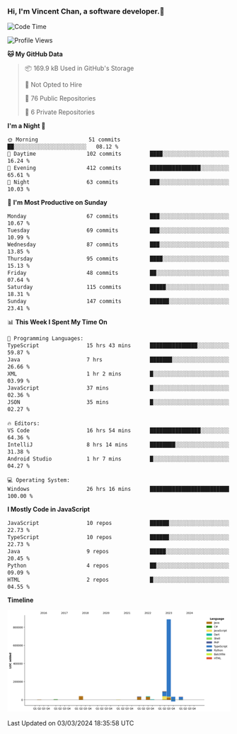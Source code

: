 ### Hi, I'm Vincent Chan, a software developer.👋

<!--
**hkvincent/hkvincent** is a ✨ _special_ ✨ repository because its `README.md` (this file) appears on your GitHub profile.

Here are some ideas to get you started:

- 🔭 I’m currently working on ...
- 🌱 I’m currently learning ...
- 👯 I’m looking to collaborate on ...
- 🤔 I’m looking for help with ...
- 💬 Ask me about ...
- 📫 How to reach me: ...
- 😄 Pronouns: ...
- ⚡ Fun fact: ...
-->
<!--START_SECTION:waka-->
![Code Time](http://img.shields.io/badge/Code%20Time-862%20hrs%2022%20mins-blue)

![Profile Views](http://img.shields.io/badge/Profile%20Views-1-blue)

**🐱 My GitHub Data** 

> 📦 169.9 kB Used in GitHub's Storage 
 > 
> 🚫 Not Opted to Hire
 > 
> 📜 76 Public Repositories 
 > 
> 🔑 6 Private Repositories 
 > 
**I'm a Night 🦉** 

```text
🌞 Morning                51 commits          ██░░░░░░░░░░░░░░░░░░░░░░░   08.12 % 
🌆 Daytime                102 commits         ████░░░░░░░░░░░░░░░░░░░░░   16.24 % 
🌃 Evening                412 commits         ████████████████░░░░░░░░░   65.61 % 
🌙 Night                  63 commits          ███░░░░░░░░░░░░░░░░░░░░░░   10.03 % 
```
📅 **I'm Most Productive on Sunday** 

```text
Monday                   67 commits          ███░░░░░░░░░░░░░░░░░░░░░░   10.67 % 
Tuesday                  69 commits          ███░░░░░░░░░░░░░░░░░░░░░░   10.99 % 
Wednesday                87 commits          ███░░░░░░░░░░░░░░░░░░░░░░   13.85 % 
Thursday                 95 commits          ████░░░░░░░░░░░░░░░░░░░░░   15.13 % 
Friday                   48 commits          ██░░░░░░░░░░░░░░░░░░░░░░░   07.64 % 
Saturday                 115 commits         █████░░░░░░░░░░░░░░░░░░░░   18.31 % 
Sunday                   147 commits         ██████░░░░░░░░░░░░░░░░░░░   23.41 % 
```


📊 **This Week I Spent My Time On** 

```text
💬 Programming Languages: 
TypeScript               15 hrs 43 mins      ███████████████░░░░░░░░░░   59.87 % 
Java                     7 hrs               ███████░░░░░░░░░░░░░░░░░░   26.66 % 
XML                      1 hr 2 mins         █░░░░░░░░░░░░░░░░░░░░░░░░   03.99 % 
JavaScript               37 mins             █░░░░░░░░░░░░░░░░░░░░░░░░   02.36 % 
JSON                     35 mins             █░░░░░░░░░░░░░░░░░░░░░░░░   02.27 % 

🔥 Editors: 
VS Code                  16 hrs 54 mins      ████████████████░░░░░░░░░   64.36 % 
IntelliJ                 8 hrs 14 mins       ████████░░░░░░░░░░░░░░░░░   31.38 % 
Android Studio           1 hr 7 mins         █░░░░░░░░░░░░░░░░░░░░░░░░   04.27 % 

💻 Operating System: 
Windows                  26 hrs 16 mins      █████████████████████████   100.00 % 
```

**I Mostly Code in JavaScript** 

```text
JavaScript               10 repos            ██████░░░░░░░░░░░░░░░░░░░   22.73 % 
TypeScript               10 repos            ██████░░░░░░░░░░░░░░░░░░░   22.73 % 
Java                     9 repos             █████░░░░░░░░░░░░░░░░░░░░   20.45 % 
Python                   4 repos             ██░░░░░░░░░░░░░░░░░░░░░░░   09.09 % 
HTML                     2 repos             █░░░░░░░░░░░░░░░░░░░░░░░░   04.55 % 
```



**Timeline**

![Lines of Code chart](https://raw.githubusercontent.com/hkvincent/hkvincent/main/assets/bar_graph.png)


 Last Updated on 03/03/2024 18:35:58 UTC
<!--END_SECTION:waka-->
